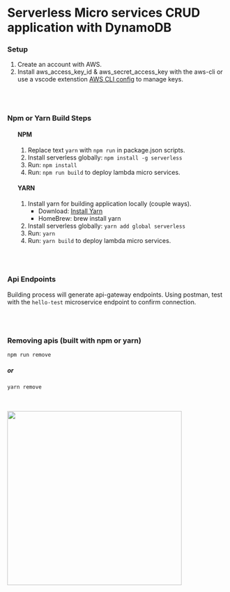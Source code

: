 # Serverless Micro services CRUD application with DynamoDB

### Setup

1. Create an account with AWS.
2. Install aws_access_key_id & aws_secret_access_key with the aws-cli or use a vscode extenstion <a href="https://marketplace.visualstudio.com/items?itemName=mark-tucker.aws-cli-configure" target="_blank">AWS CLI config</a> to manage keys.

<br>

#

### Npm or Yarn Build Steps

<ul>

#### NPM

1. Replace text `yarn` with `npm run` in package.json scripts.
2. Install serverless globally: `npm install -g serverless`
3. Run: `npm install`
4. Run: `npm run build` to deploy lambda micro services.

#### YARN

1. Install yarn for building application locally (couple ways).
   <ul>
   <li>Download: <a href="https://yarnpkg.com/" target="_blank">Install Yarn</a> </li>
   <li>HomeBrew: brew install yarn</li>
   </ul>
2. Install serverless globally: `yarn add global serverless`
3. Run: `yarn`
4. Run: `yarn build` to deploy lambda micro services.

</ul>

<br>

#

### Api Endpoints

Building process will generate api-gateway endpoints. Using postman, test with the `hello-test` microservice endpoint to confirm connection.

<br>

#

### Removing apis (built with npm or yarn)

`npm run remove`

##### or

`yarn remove`

<br>
<br>

<img src="https://devclass.com/wp-content/uploads/2018/07/Serverless.jpg" width="400">
